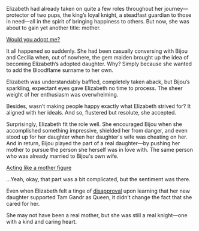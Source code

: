<!-- title: Impromptu Adoption -->

Elizabeth had already taken on quite a few roles throughout her journey—protector of two pups, the king’s loyal knight, a steadfast guardian to those in need—all in the spirit of bringing happiness to others. But now, she was about to gain yet another title: mother.

[Would you adopt me?](#embed:https://www.youtube.com/live/oVguNTPnDww?feature=shared&t=1902)

It all happened so suddenly. She had been casually conversing with Bijou and Cecilia when, out of nowhere, the gem maiden brought up the idea of becoming Elizabeth’s adopted daughter. Why? Simply because she wanted to add the Bloodflame surname to her own.

Elizabeth was understandably baffled, completely taken aback, but Bijou’s sparkling, expectant eyes gave Elizabeth no time to process. The sheer weight of her enthusiasm was overwhelming.

Besides, wasn’t making people happy exactly what Elizabeth strived for? It aligned with her ideals. And so, flustered but resolute, she accepted.

Surprisingly, Elizabeth fit the role well. She encouraged Bijou when she accomplished something impressive, shielded her from danger, and even stood up for her daughter when her daughter's wife was cheating on her. And in return, Bijou played the part of a real daughter—by pushing her mother to pursue the person she herself was in love with. The same person who was already married to Bijou's own wife.

[Acting like a mother figure](#embed:https://www.youtube.com/live/oVguNTPnDww?feature=shared&t=5752)

...Yeah, okay, that part was a bit complicated, but the sentiment was there.

Even when Elizabeth felt a tinge of [disapproval](https://www.youtube.com/live/Tl7rUzJyc_0?feature=shared&t=9716) upon learning that her new daughter supported Tam Gandr as Queen, it didn’t change the fact that she cared for her.

She may not have been a real mother, but she was still a real knight—one with a kind and caring heart.
